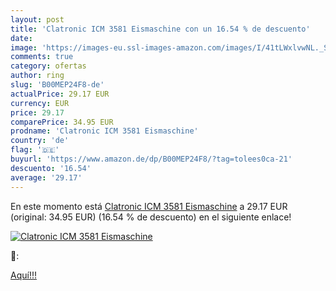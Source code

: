```yaml
---
layout: post
title: 'Clatronic ICM 3581 Eismaschine con un 16.54 % de descuento'
date: 
image: 'https://images-eu.ssl-images-amazon.com/images/I/41tLWxlvwNL._SL200_.jpg'
comments: true
category: ofertas
author: ring
slug: 'B00MEP24F8-de'
actualPrice: 29.17 EUR
currency: EUR
price: 29.17
comparePrice: 34.95 EUR
prodname: 'Clatronic ICM 3581 Eismaschine'
country: 'de'
flag: '🇩🇪'
buyurl: 'https://www.amazon.de/dp/B00MEP24F8/?tag=tolees0ca-21'
descuento: '16.54'
average: '29.17'
---
```


En este momento está [Clatronic ICM 3581 Eismaschine](https://www.amazon.de/dp/B00MEP24F8/?tag=tolees0ca-21) a 29.17 EUR (original: 34.95 EUR) (16.54 %  de descuento) en el siguiente enlace!

[![Clatronic ICM 3581 Eismaschine](https://images-eu.ssl-images-amazon.com/images/I/41tLWxlvwNL._SL200_.jpg)](https://www.amazon.de/dp/B00MEP24F8/?tag=tolees0ca-21)

🔎:


[Aquí!!!](https://www.amazon.de/dp/B00MEP24F8/?tag=tolees0ca-21)
